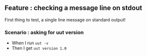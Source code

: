 ## Feature : checking a message line on stdout

First thing to test, a single line message on standard output!

### Scenario : asking for uut version

  - When I run `uut -v`
  - Then I get `uut version 1.0`